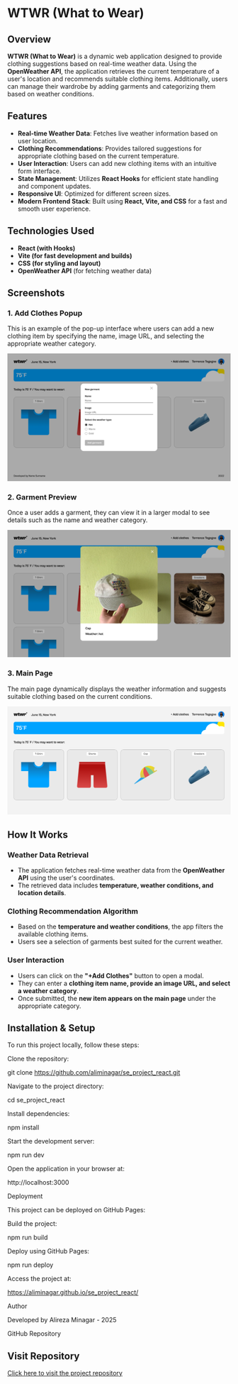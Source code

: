 # WTWR (What to Wear)

## Overview

**WTWR (What to Wear)** is a dynamic web application designed to provide clothing suggestions based on real-time weather data. Using the **OpenWeather API**, the application retrieves the current temperature of a user's location and recommends suitable clothing items. Additionally, users can manage their wardrobe by adding garments and categorizing them based on weather conditions.

## Features

- **Real-time Weather Data**: Fetches live weather information based on user location.
- **Clothing Recommendations**: Provides tailored suggestions for appropriate clothing based on the current temperature.
- **User Interaction**: Users can add new clothing items with an intuitive form interface.
- **State Management**: Utilizes **React Hooks** for efficient state handling and component updates.
- **Responsive UI**: Optimized for different screen sizes.
- **Modern Frontend Stack**: Built using **React, Vite, and CSS** for a fast and smooth user experience.

## Technologies Used

- **React (with Hooks)**
- **Vite (for fast development and builds)**
- **CSS (for styling and layout)**
- **OpenWeather API** (for fetching weather data)

## Screenshots

### **1. Add Clothes Popup**

This is an example of the pop-up interface where users can add a new clothing item by specifying the name, image URL, and selecting the appropriate weather category.

![Add Clothes Popup](src/assets/Add_clothes_popup.png)

### **2. Garment Preview**

Once a user adds a garment, they can view it in a larger modal to see details such as the name and weather category.

![Garment Preview](src/assets/Garment_popup_v1.png)

### **3. Main Page**

The main page dynamically displays the weather information and suggests suitable clothing based on the current conditions.

![Main Page](src/assets/Main_1440px.png)

## How It Works

### **Weather Data Retrieval**

- The application fetches real-time weather data from the **OpenWeather API** using the user's coordinates.
- The retrieved data includes **temperature, weather conditions, and location details**.

### **Clothing Recommendation Algorithm**

- Based on the **temperature and weather conditions**, the app filters the available clothing items.
- Users see a selection of garments best suited for the current weather.

### **User Interaction**

- Users can click on the **"+Add Clothes"** button to open a modal.
- They can enter a **clothing item name, provide an image URL, and select a weather category**.
- Once submitted, the **new item appears on the main page** under the appropriate category.

## Installation & Setup

To run this project locally, follow these steps:

Clone the repository:

git clone https://github.com/aliminagar/se_project_react.git

Navigate to the project directory:

cd se_project_react

Install dependencies:

npm install

Start the development server:

npm run dev

Open the application in your browser at:

http://localhost:3000

Deployment

This project can be deployed on GitHub Pages:

Build the project:

npm run build

Deploy using GitHub Pages:

npm run deploy

Access the project at:

https://aliminagar.github.io/se_project_react/

Author

Developed by Alireza Minagar - 2025

GitHub Repository

## Visit Repository

[Click here to visit the project repository](https://github.com/aliminagar/se_project_react.git)
